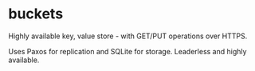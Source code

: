 # buckets
Highly available key, value store - with GET/PUT operations over HTTPS.

Uses Paxos for replication and SQLite for storage. Leaderless and highly available.
